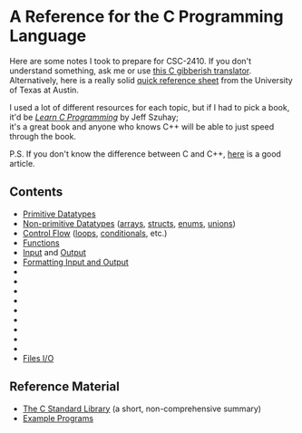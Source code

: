  # A Reference for the C Programming Language
 
Here are some notes I took to prepare for CSC-2410. If you don't understand something, ask me or use [this C gibberish translator](https://cdecl.org/). <br />
Alternatively, here is a really solid [quick reference sheet](https://users.ece.utexas.edu/~adnan/c-refcard.pdf) from the University of Texas at Austin.
 
I used a lot of different resources for each topic, but if I had to pick a book, it'd be [_Learn C Programming_](https://www.barnesandnoble.com/w/learn-c-programming-jeff-szuhay/1137258930) 
by Jeff Szuhay; <br /> it's a great book and anyone who knows C++ will be able to just speed through the book. <br />

P.S. If you don't know the difference between C and C++, [here](https://hackr.io/blog/difference-between-c-and-cplusplus) is a good article.

## Contents
- [Primitive Datatypes](https://github.com/EthanC2/Notes-and-Writeups/tree/main/C/Data%20Types#primitive-data-types) 
- [Non-primitive Datatypes](https://github.com/EthanC2/Notes-and-Writeups/tree/main/C/Data%20Types#non-primitive-data-types) ([arrays](https://github.com/EthanC2/Notes-and-Writeups/blob/main/C/Data%20Types/Arrays.md), [structs](https://github.com/EthanC2/Notes-and-Writeups/blob/main/C/Data%20Types/Structures.md), [enums](https://github.com/EthanC2/Notes-and-Writeups/blob/main/C/Data%20Types/Enumerations.md), [unions](https://github.com/EthanC2/Notes-and-Writeups/blob/main/C/Data%20Types/Unions.md))
- [Control Flow](https://github.com/EthanC2/Notes-and-Writeups/tree/main/C/Control%20Flow) ([loops](https://github.com/EthanC2/Notes-and-Writeups/blob/main/C/Control%20Flow/Loops.md), [conditionals](https://github.com/EthanC2/Notes-and-Writeups/blob/main/C/Control%20Flow/Conditionals.md), etc.)
- [Functions](https://github.com/EthanC2/Notes-and-Writeups/blob/main/C/Functions.md) 
- [Input](https://github.com/EthanC2/Notes-and-Writeups/blob/main/C/Input%20and%20Output/Input.md) and [Output](https://github.com/EthanC2/Notes-and-Writeups/blob/main/C/Input%20and%20Output/Output.md) 
- [Formatting Input and Output](https://github.com/EthanC2/Notes-and-Writeups/blob/main/C/Input%20and%20Output/Formatting%20Input%20and%20Output.md)
- []()
- []()
- []()
- []()
- []()
- []()
- []()
- []()
- []()
- [Files I/O](https://github.com/EthanC2/Notes-and-Writeups/blob/main/C/Input%20and%20Output/File%20Input%20and%20Output.md)


## Reference Material
- [The C Standard Library](https://github.com/EthanC2/Notes-and-Writeups/tree/main/C/C%20Standard%20Library) (a short, non-comprehensive summary)
- [Example Programs](https://github.com/EthanC2/Notes-and-Writeups/tree/main/C/Example%20Programs)
